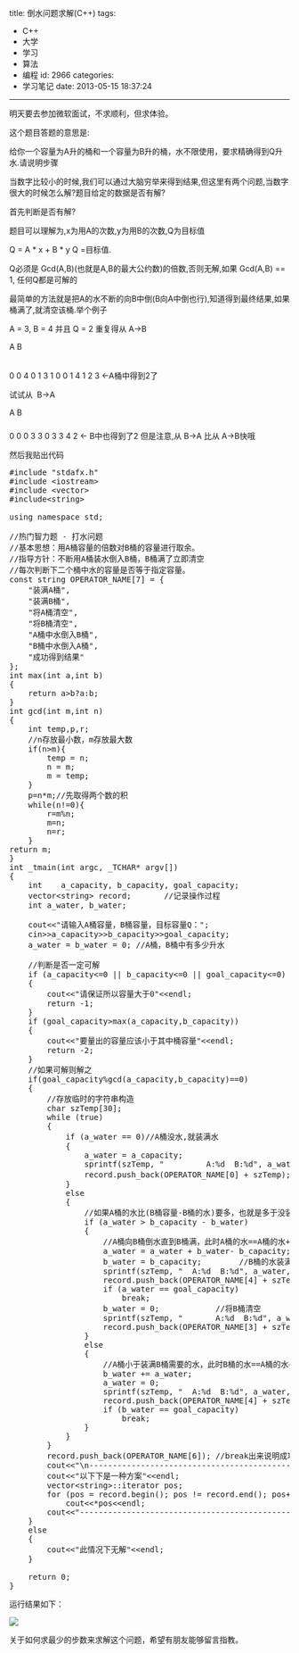 title: 倒水问题求解(C++)
tags:
  - C++
  - 大学
  - 学习
  - 算法
  - 编程
id: 2966
categories:
  - 学习笔记
date: 2013-05-15 18:37:24
---

明天要去参加微软面试，不求顺利，但求体验。

这个题目答题的意思是:

给你一个容量为A升的桶和一个容量为B升的桶，水不限使用，要求精确得到Q升水.请说明步骤

当数字比较小的时候,我们可以通过大脑穷举来得到结果,但这里有两个问题,当数字很大的时候怎么解?题目给定的数据是否有解?

首先判断是否有解?

题目可以理解为,x为用A的次数,y为用B的次数,Q为目标值

Q = A * x + B * y
Q =目标值.

Q必须是 Gcd(A,B)(也就是A,B的最大公约数)的倍数,否则无解,如果 Gcd(A,B) == 1, 任何Q都是可解的

最简单的方法就是把A的水不断的向B中倒(B向A中倒也行),知道得到最终结果,如果桶满了,就清空该桶.举个例子

A = 3, B = 4 并且 Q = 2
重复得从 A-&gt;B

A B
######
0 0
4 0
1 3
1 0
0 1
4 1
2 3 &lt;-A桶中得到2了

试试从  B-&gt;A

A B
#####
0 0
0 3
3 0
3 3
4 2 &lt;- B中也得到了2
但是注意,从 B-&gt;A 比从 A-&gt;B快哦

然后我贴出代码
<pre class="lang:default decode:true">#include "stdafx.h"
#include &lt;iostream&gt;
#include &lt;vector&gt;
#include&lt;string&gt;

using namespace std;

//热门智力题 - 打水问题
//基本思想：用A桶容量的倍数对B桶的容量进行取余。
//指导方针：不断用A桶装水倒入B桶，B桶满了立即清空
//每次判断下二个桶中水的容量是否等于指定容量。
const string OPERATOR_NAME[7] = {
	"装满A桶",
	"装满B桶",
	"将A桶清空",
	"将B桶清空",
	"A桶中水倒入B桶",
	"B桶中水倒入A桶",
	"成功得到结果"
};
int max(int a,int b)
{
	return a&gt;b?a:b;
}
int gcd(int m,int n)
{
	int temp,p,r;
	//n存放最小数，m存放最大数
	if(n&gt;m){
		temp = n;
		n = m;
		m = temp;
	}
	p=n*m;//先取得两个数的积
	while(n!=0){
		r=m%n;
		m=n;
		n=r;
	}
return m;
}
int _tmain(int argc, _TCHAR* argv[])
{
	int    a_capacity, b_capacity, goal_capacity;
	vector&lt;string&gt; record;       //记录操作过程
	int a_water, b_water;

	cout&lt;&lt;"请输入A桶容量，B桶容量，目标容量Q：";
	cin&gt;&gt;a_capacity&gt;&gt;b_capacity&gt;&gt;goal_capacity;
	a_water = b_water = 0; //A桶，B桶中有多少升水

	//判断是否一定可解
	if (a_capacity&lt;=0 || b_capacity&lt;=0 || goal_capacity&lt;=0)
	{
		cout&lt;&lt;"请保证所以容量大于0"&lt;&lt;endl;
		return -1;
	}
	if (goal_capacity&gt;max(a_capacity,b_capacity))
	{
		cout&lt;&lt;"要量出的容量应该小于其中桶容量"&lt;&lt;endl;
		return -2;
	}
	//如果可解则解之
	if(goal_capacity%gcd(a_capacity,b_capacity)==0)
	{
		//存放临时的字符串构造
		char szTemp[30];
		while (true)
		{
			if (a_water == 0)//A桶没水,就装满水
			{
				a_water = a_capacity;
				sprintf(szTemp, "         A:%d  B:%d", a_water, b_water);
				record.push_back(OPERATOR_NAME[0] + szTemp);//先填满 A桶
			}
			else
			{
				//如果A桶的水比(B桶容量-B桶的水)要多，也就是多于没装满的B桶空出来的部分，A桶会剩下
				if (a_water &gt; b_capacity - b_water)
				{
					//A桶向B桶倒水直到B桶满，此时A桶的水==A桶的水+B桶的水-B桶容量
					a_water = a_water + b_water- b_capacity;
					b_water = b_capacity;		 //B桶的水装满了
					sprintf(szTemp, "  A:%d  B:%d", a_water, b_water); 
					record.push_back(OPERATOR_NAME[4] + szTemp);//A-&gt;B	
					if (a_water == goal_capacity)
						break;
					b_water = 0;			//将B桶清空
					sprintf(szTemp, "       A:%d  B:%d", a_water, b_water); 
					record.push_back(OPERATOR_NAME[3] + szTemp);
				}
				else
				{
					//A桶小于装满B桶需要的水，此时B桶的水==A桶的水+B桶的水
					b_water += a_water;	
					a_water = 0;
					sprintf(szTemp, "  A:%d  B:%d", a_water, b_water);
					record.push_back(OPERATOR_NAME[4] + szTemp);//A-&gt;B
					if (b_water == goal_capacity) 
						break;
				}
			}
		}
		record.push_back(OPERATOR_NAME[6]);	//break出来说明成功了
		cout&lt;&lt;"\n---------------------------------------------------"&lt;&lt;endl;
		cout&lt;&lt;"以下下是一种方案"&lt;&lt;endl;
		vector&lt;string&gt;::iterator pos;
		for (pos = record.begin(); pos != record.end(); pos++)
			cout&lt;&lt;*pos&lt;&lt;endl;
		cout&lt;&lt;"---------------------------------------------------"&lt;&lt;endl;
	}
	else
	{
		cout&lt;&lt;"此情况下无解"&lt;&lt;endl;
	}

	return 0;
}</pre>
运行结果如下：

[![]({{BASE_PATH}}/images/9b3722c45b95afd3637b0726db13912e2f203ff3.png)](http://leaverimage.b0.upaiyun.com/36055_o.png)

关于如何求最少的步数来求解这个问题，希望有朋友能够留言指教。